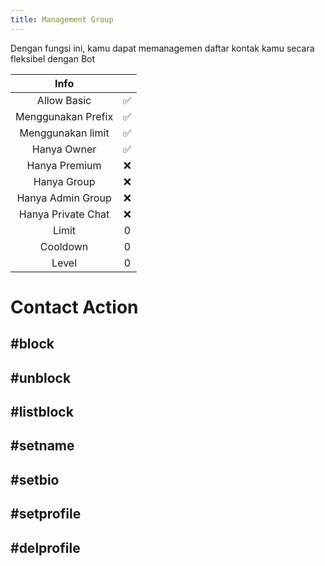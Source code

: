 ```yaml
---
title: Management Group
---
```


Dengan fungsi ini, kamu dapat memanagemen daftar kontak kamu secara fleksibel dengan Bot

|                       Info                        |      |
| :-----------------------------------------------: | :--: |
|                    Allow Basic                    |  ✅  |
|                Menggunakan Prefix                 |  ✅  |
|                 Menggunakan limit                 |  ✅  |
|                    Hanya Owner                    |  ✅  |
|                   Hanya Premium                   |  ❌  |
|                    Hanya Group                    |  ❌  |
|                 Hanya Admin Group                 |  ❌  |
|                Hanya Private Chat                 |  ❌  |
|                       Limit                       |  0   |
|                     Cooldown                      |  0   |
|                       Level                       |  0   |

# Contact Action
## **#block**
## **#unblock**
## **#listblock**

## **#setname**
## **#setbio**
## **#setprofile**
## **#delprofile**
